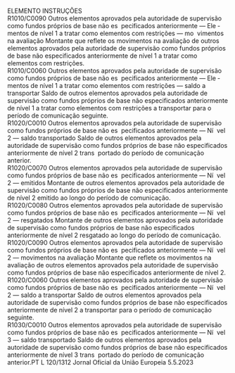  
ELEMENTO  INSTRUÇÕES  
R1010/C0090  Outros elementos aprovados pela 
autoridade de supervisão como 
fundos próprios de base não es ­
pecificados anteriormente — Ele ­
mentos de nível 1 a tratar como 
elementos com restrições — mo ­
vimentos na avaliação  Montante que reflete os movimentos na avaliação de outros elementos 
aprovados pela autoridade de supervisão como fundos próprios de base 
não especificados anteriormente de nível 1 a tratar como elementos com 
restrições.  
R1010/C0060  Outros elementos aprovados pela 
autoridade de supervisão como 
fundos próprios de base não es ­
pecificados anteriormente — Ele ­
mentos de nível 1 a tratar como 
elementos com restrições — saldo 
a transportar  Saldo de outros elementos aprovados pela autoridade de supervisão como 
fundos próprios de base não especificados anteriormente de nível 1 a 
tratar como elementos com restrições a transportar para o período de 
comunicação seguinte.  
R1020/C0010  Outros elementos aprovados pela 
autoridade de supervisão como 
fundos próprios de base não es ­
pecificados anteriormente — Ní ­
vel 2 — saldo transportado  Saldo de outros elementos aprovados pela autoridade de supervisão como 
fundos próprios de base não especificados anteriormente de nível 2 trans ­
portado do período de comunicação anterior.  
R1020/C0070  Outros elementos aprovados pela 
autoridade de supervisão como 
fundos próprios de base não es ­
pecificados anteriormente — Ní ­
vel 2 — emitidos  Montante de outros elementos aprovados pela autoridade de supervisão 
como fundos próprios de base não especificados anteriormente de nível 2 
emitido ao longo do período de comunicação.  
R1020/C0080  Outros elementos aprovados pela 
autoridade de supervisão como 
fundos próprios de base não es ­
pecificados anteriormente — Ní ­
vel 2 — resgatados  Montante de outros elementos aprovados pela autoridade de supervisão 
como fundos próprios de base não especificados anteriormente de nível 2 
resgatado ao longo do período de comunicação.  
R1020/C0090  Outros elementos aprovados pela 
autoridade de supervisão como 
fundos próprios de base não es ­
pecificados anteriormente — Ní ­
vel 2 — movimentos na avaliação  Montante que reflete os movimentos na avaliação de outros elementos 
aprovados pela autoridade de supervisão como fundos próprios de base 
não especificados anteriormente de nível 2.  
R1020/C0060  Outros elementos aprovados pela 
autoridade de supervisão como 
fundos próprios de base não es ­
pecificados anteriormente — Ní ­
vel 2 — saldo a transportar  Saldo de outros elementos aprovados pela autoridade de supervisão como 
fundos próprios de base não especificados anteriormente de nível 2 a 
transportar para o período de comunicação seguinte.  
R1030/C0010  Outros elementos aprovados pela 
autoridade de supervisão como 
fundos próprios de base não es ­
pecificados anteriormente — Ní ­
vel 3 — saldo transportado  Saldo de outros elementos aprovados pela autoridade de supervisão como 
fundos próprios de base não especificados anteriormente de nível 3 trans ­
portado do período de comunicação anterior.PT  L 120/1312 Jornal Oficial da União Europeia 5.5.2023